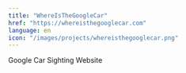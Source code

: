 ```yaml
---
title: "WhereIsTheGoogleCar"
href: "https://whereisthegooglecar.com"
language: en
icon: "/images/projects/whereisthegooglecar.png"
---
```


Google Car Sighting Website
